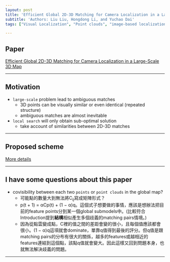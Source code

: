 ```yaml
---
layout: post
title: 'Efficient Global 2D-3D Matching for Camera Localization in a Large-Scale 3D Map'
subtitle: 'Authors: Liu Liu, Hongdong Li, and Yuchao Dai'
tags: ["Visual Localization", "Point clouds", "image-based localization"]

---
```


## Paper
<a href="http://openaccess.thecvf.com/content_iccv_2017/html/Liu_Efficient_Global_2D-3D_ICCV_2017_paper.html"> Efficient Global 2D-3D Matching for Camera Localization in a Large-Scale 3D Map</a>

---

## Motivation
- `large-scale` problem lead to ambiguous matches
  - 3D points can be visually similar or even identical (repeated structure)
  - ambiguous matches are almost inevitable
- `local search` will only obtain sub-optimal solution
  - take account of similarities between 2D-3D matches
  
---

## Proposed scheme
[More details](https://github.com/hbyacademic/HBY/blob/master/_posts/0828_ICCV_Intro.pdf)

---

## I have some questions about this paper
- covisibility between each two `points` or `point clouds` in the global map?
  - 可能點的數量大到無法將C<sub>ij</sub>寫成矩陣形式？
  - p(t + 1) = αCp(t) + (1 − α)q。這個式子想要做的事情，應該是想辦法把目前的feature points分到某一個global submodels中。(比較符合Introduction提到**結構**相似產生多個歧義的matching pairs情境。)
  - 因為從點雲變成點，C裡的值之間的差距會變的很小，且每個值應該都會很小。(1 − α)q這項就會dominate，單靠q值得到最後的評分。但q值是跟matching pairs的分布有很大的關係，越多的features或越相近的features連結到這個點，該點q值就會變大。因此這樣又回到問題本身，也就無法解決歧義的問題。

---
